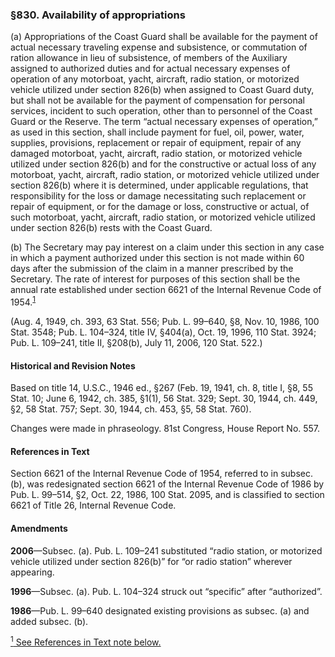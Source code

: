 ### §830. Availability of appropriations ###

(a) Appropriations of the Coast Guard shall be available for the payment of actual necessary traveling expense and subsistence, or commutation of ration allowance in lieu of subsistence, of members of the Auxiliary assigned to authorized duties and for actual necessary expenses of operation of any motorboat, yacht, aircraft, radio station, or motorized vehicle utilized under section 826(b) when assigned to Coast Guard duty, but shall not be available for the payment of compensation for personal services, incident to such operation, other than to personnel of the Coast Guard or the Reserve. The term “actual necessary expenses of operation,” as used in this section, shall include payment for fuel, oil, power, water, supplies, provisions, replacement or repair of equipment, repair of any damaged motorboat, yacht, aircraft, radio station, or motorized vehicle utilized under section 826(b) and for the constructive or actual loss of any motorboat, yacht, aircraft, radio station, or motorized vehicle utilized under section 826(b) where it is determined, under applicable regulations, that responsibility for the loss or damage necessitating such replacement or repair of equipment, or for the damage or loss, constructive or actual, of such motorboat, yacht, aircraft, radio station, or motorized vehicle utilized under section 826(b) rests with the Coast Guard.

(b) The Secretary may pay interest on a claim under this section in any case in which a payment authorized under this section is not made within 60 days after the submission of the claim in a manner prescribed by the Secretary. The rate of interest for purposes of this section shall be the annual rate established under section 6621 of the Internal Revenue Code of 1954.<sup><a href="#830_1_target" name="830_1">1</a></sup>

(Aug. 4, 1949, ch. 393, 63 Stat. 556; Pub. L. 99–640, §8, Nov. 10, 1986, 100 Stat. 3548; Pub. L. 104–324, title IV, §404(a), Oct. 19, 1996, 110 Stat. 3924; Pub. L. 109–241, title II, §208(b), July 11, 2006, 120 Stat. 522.)

#### Historical and Revision Notes ####

Based on title 14, U.S.C., 1946 ed., §267 (Feb. 19, 1941, ch. 8, title I, §8, 55 Stat. 10; June 6, 1942, ch. 385, §1(1), 56 Stat. 329; Sept. 30, 1944, ch. 449, §2, 58 Stat. 757; Sept. 30, 1944, ch. 453, §5, 58 Stat. 760).

Changes were made in phraseology. 81st Congress, House Report No. 557.

#### References in Text ####

Section 6621 of the Internal Revenue Code of 1954, referred to in subsec. (b), was redesignated section 6621 of the Internal Revenue Code of 1986 by Pub. L. 99–514, §2, Oct. 22, 1986, 100 Stat. 2095, and is classified to section 6621 of Title 26, Internal Revenue Code.

#### Amendments ####

**2006**—Subsec. (a). Pub. L. 109–241 substituted “radio station, or motorized vehicle utilized under section 826(b)” for “or radio station” wherever appearing.

**1996**—Subsec. (a). Pub. L. 104–324 struck out “specific” after “authorized”.

**1986**—Pub. L. 99–640 designated existing provisions as subsec. (a) and added subsec. (b).

[<sup>1</sup> See References in Text note below.](#830_1)